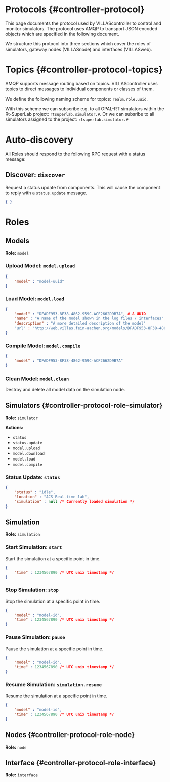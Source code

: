 # Protocols {#controller-protocol}

This page documents the protocol used by VILLAScontroller to control and monitor simulators.
The protocol uses AMQP to transport JSON encoded objects which are specified in the following document.

We structure this protocol into three sections which cover the roles of simulators, gateway nodes (VILLASnode) and interfaces (VILLASweb).

# Topics {#controller-protocol-topics}

AMQP supports message routing based on topics. VILLAScontroller uses topics to direct messages to individual components or classes of them.

We define the following naming scheme for topics: `realm.role.uuid`.

With this scheme we can subscribe e.g. to all OPAL-RT simulators within the Rt-SuperLab project: `rtsuperlab.simulator.#`.
Or we can subsribe to all simulators assigned to the project: `rtsuperlab.simulator.#`

# Auto-discovery

All Roles should respond to the following RPC request with a status message:

## Discover: `discover`

Request a status update from components. This will cause the component to reply with a `status.update` message.

```json
{ }
```


# Roles

## Models

**Role:** `model`

### Upload Model: `model.upload`

```json
{
    "model" : "model-uuid"
}
```

### Load Model: `model.load`

```json
{
    "model" : "DFADF953-8F38-4862-959C-ACF2662D9B7A", # A UUID
    "name" : "A name of the model shown in the log files / interfaces",
    "description" : "A more detailed description of the model"
    "url" : "http://web.villas.fein-aachen.org/models/DFADF953-8F38-4862-959C-ACF2662D9B7A.zip"
}
```

### Compile Model: `model.compile`

```json
{
    "model" : "DFADF953-8F38-4862-959C-ACF2662D9B7A"
}
```

### Clean Model: `model.clean`

Destroy and delete all model data on the simulation node.

## Simulators {#controller-protocol-role-simulator}

**Role:** `simulator`

**Actions:**
 - `status`
 - `status.update`
 - `model.upload`
 - `model.download`
 - `model.load`
 - `model.compile`

### Status Update: `status`

```json
{
    "status" : "idle",
    "location" : "ACS Real-time lab",
    "simulation" : null /* Currently loaded simulation */
}
```

## Simulation

**Role:** `simulation`

### Start Simulation: `start`

Start the simulation at a specific point in time.

```json
{
    "time" : 1234567890 /* UTC unix timestamp */
}
```

### Stop Simulation: `stop`

Stop the simulation at a specific point in time.

```json
{
    "model" : "model-id",
    "time" : 1234567890 /* UTC unix timestamp */
}
```

### Pause Simulation: `pause`

Pause the simulation at a specific point in time.

```json
{
    "model" : "model-id",
    "time" : 1234567890 /* UTC unix timestamp */
}
```

### Resume Simulation: `simulation.resume`

Resume the simulation at a specific point in time.

```json
{
    "model" : "model-id",
    "time" : 1234567890 /* UTC unix timestamp */
}
```

## Nodes {#controller-protocol-role-node}

**Role:** `node`

## Interface {#controller-protocol-role-interface}

**Role:** `interface`